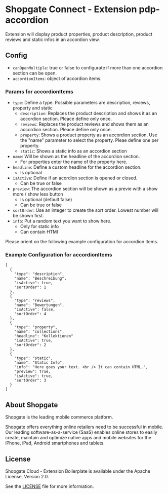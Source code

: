 # Shopgate Connect - Extension pdp-accordion

Extension will display product properties, product description, product reviews and static infos in an accordion view.

## Config

- `canOpenMultiple`: true or false to configurate if more than one accordion section can be open.
- `accordionItems`: object of accordion items.

### Params for accordionItems

- `type`: Define a type. Possible parameters are description, reviews, property and static
  - `description`: Replaces the product description and shows it as an accordion section. Pleace define only once.
  - `reviews`: Replaces the product reviews and shows them as an accordion section. Pleace define only once.
  - `property`: Shows a product property as an accordion section. Use the "name" parameter to select the property. Pleae define one per property.
  - `static`: Shows a static info as an accordion section
- `name`: Will be shown as the headline of the accordion section.
  - For properties enter the name of the property here.
- `headline`: Define a custom headline for the accordion section.
  - Is optional
- `isActive`: Define if an acordion section is opened or closed.
  - Can be true or false
- `preview`: The accordion section will be shown as a previe with a show more / show less button
  - Is optional (default false)
  - Can be true or false
- `sortOrder`: Use an integer to create the sort order. Lowest number will be shown first.
- `info`: Put a random text you want to show here.
  - Only for static info
  - Can contain HTMl

Please orient on the following example configuration for accordion Items.

### Example Configuration for accordionItems

```
[
  {
    "type": "description",
    "name": "Beschreibung",
    "isActive": true,
    "sortOrder": 1
  },
  {
    "type": "reviews",
    "name": "Bewertungen",
    "isActive": false,
    "sortOrder": 4
  },
  {
    "type": "property",
    "name": "collections",
    "headline": "Kollektionen"
    "isActive": true,
    "sortOrder": 2
  },
  {
    "type": "static",
    "name": "Static Info",
    "info": "Here goes your text. <br /> It can contain HTML.",
    "preview": true,
    "isActive": true,
    "sortOrder": 3
  }
]
```

## About Shopgate

Shopgate is the leading mobile commerce platform.

Shopgate offers everything online retailers need to be successful in mobile. Our leading
software-as-a-service (SaaS) enables online stores to easily create, maintain and optimize native
apps and mobile websites for the iPhone, iPad, Android smartphones and tablets.

## License

Shopgate Cloud - Extension Boilerplate is available under the Apache License, Version 2.0.

See the [LICENSE](./LICENSE) file for more information.
